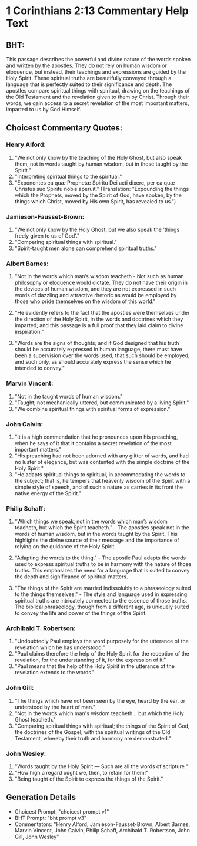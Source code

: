 # 1 Corinthians 2:13 Commentary Help Text

## BHT:
This passage describes the powerful and divine nature of the words spoken and written by the apostles. They do not rely on human wisdom or eloquence, but instead, their teachings and expressions are guided by the Holy Spirit. These spiritual truths are beautifully conveyed through a language that is perfectly suited to their significance and depth. The apostles compare spiritual things with spiritual, drawing on the teachings of the Old Testament and the revelation given to them by Christ. Through their words, we gain access to a secret revelation of the most important matters, imparted to us by God Himself.

## Choicest Commentary Quotes:
### Henry Alford:
1. "We not only know by the teaching of the Holy Ghost, but also speak them, not in words taught by human wisdom, but in those taught by the Spirit." 
2. "Interpreting spiritual things to the spiritual." 
3. "Exponentes ea quæ Prophetæ Spiritu Dei acti dixere, per ea quæ Christus suo Spiritu nobis aperuit." (Translation: "Expounding the things which the Prophets, moved by the Spirit of God, have spoken, by the things which Christ, moved by His own Spirit, has revealed to us.")

### Jamieson-Fausset-Brown:
1. "We not only know by the Holy Ghost, but we also speak the 'things freely given to us of God'." 
2. "Comparing spiritual things with spiritual." 
3. "Spirit-taught men alone can comprehend spiritual truths."

### Albert Barnes:
1. "Not in the words which man’s wisdom teacheth - Not such as human philosophy or eloquence would dictate. They do not have their origin in the devices of human wisdom, and they are not expressed in such words of dazzling and attractive rhetoric as would be employed by those who pride themselves on the wisdom of this world."

2. "He evidently refers to the fact that the apostles were themselves under the direction of the Holy Spirit, in the words and doctrines which they imparted; and this passage is a full proof that they laid claim to divine inspiration."

3. "Words are the signs of thoughts; and if God designed that his truth should be accurately expressed in human language, there must have been a supervision over the words used, that such should be employed, and such only, as should accurately express the sense which he intended to convey."

### Marvin Vincent:
1. "Not in the taught words of human wisdom." 
2. "Taught; not mechanically uttered, but communicated by a living Spirit." 
3. "We combine spiritual things with spiritual forms of expression."

### John Calvin:
1. "It is a high commendation that he pronounces upon his preaching, when he says of it that it contains a secret revelation of the most important matters."
2. "His preaching had not been adorned with any glitter of words, and had no luster of elegance, but was contented with the simple doctrine of the Holy Spirit."
3. "He adapts spiritual things to spiritual, in accommodating the words to the subject; that is, he tempers that heavenly wisdom of the Spirit with a simple style of speech, and of such a nature as carries in its front the native energy of the Spirit."

### Philip Schaff:
1. "Which things we speak, not in the words which man’s wisdom teacheth, but which the Spirit teacheth." - The apostles speak not in the words of human wisdom, but in the words taught by the Spirit. This highlights the divine source of their message and the importance of relying on the guidance of the Holy Spirit.

2. "Adapting the words to the thing." - The apostle Paul adapts the words used to express spiritual truths to be in harmony with the nature of those truths. This emphasizes the need for a language that is suited to convey the depth and significance of spiritual matters.

3. "The things of the Spirit are married indissolubly to a phraseology suited to the things themselves." - The style and language used in expressing spiritual truths are intricately connected to the essence of those truths. The biblical phraseology, though from a different age, is uniquely suited to convey the life and power of the things of the Spirit.

### Archibald T. Robertson:
1. "Undoubtedly Paul employs the word purposely for the utterance of the revelation which he has understood."
2. "Paul claims therefore the help of the Holy Spirit for the reception of the revelation, for the understanding of it, for the expression of it."
3. "Paul means that the help of the Holy Spirit in the utterance of the revelation extends to the words."

### John Gill:
1. "The things which have not been seen by the eye, heard by the ear, or understood by the heart of man."
2. "Not in the words which man's wisdom teacheth... but which the Holy Ghost teacheth."
3. "Comparing spiritual things with spiritual; the things of the Spirit of God, the doctrines of the Gospel, with the spiritual writings of the Old Testament, whereby their truth and harmony are demonstrated."

### John Wesley:
1. "Words taught by the Holy Spirit — Such are all the words of scripture."
2. "How high a regard ought we, then, to retain for them!"
3. "Being taught of the Spirit to express the things of the Spirit."


## Generation Details
- Choicest Prompt: "choicest prompt v1"
- BHT Prompt: "bht prompt v3"
- Commentators: "Henry Alford, Jamieson-Fausset-Brown, Albert Barnes, Marvin Vincent, John Calvin, Philip Schaff, Archibald T. Robertson, John Gill, John Wesley"
